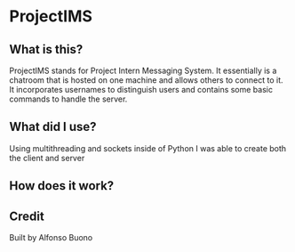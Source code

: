 # ProjectIMS
## What is this?
ProjectIMS stands for Project Intern Messaging System. It essentially is a chatroom that is hosted on one machine and allows others to connect to it. It incorporates usernames to distinguish users and contains some basic commands to handle the server.

## What did I use?
Using multithreading and sockets inside of Python I was able to create both the client and server

## How does it work?


## Credit
Built by Alfonso Buono

